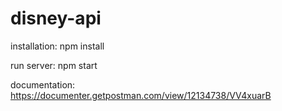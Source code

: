 # disney-api

installation:
npm install

run server:
npm start

documentation:
https://documenter.getpostman.com/view/12134738/VV4xuarB
